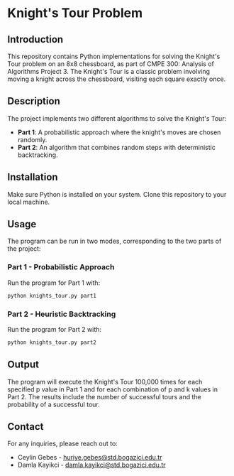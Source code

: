 # Knight's Tour Problem

## Introduction
This repository contains Python implementations for solving the Knight's Tour problem on an 8x8 chessboard, as part of CMPE 300: Analysis of Algorithms Project 3. The Knight's Tour is a classic problem involving moving a knight across the chessboard, visiting each square exactly once.

## Description
The project implements two different algorithms to solve the Knight's Tour:
- **Part 1**: A probabilistic approach where the knight's moves are chosen randomly.
- **Part 2**: An algorithm that combines random steps with deterministic backtracking.

## Installation
Make sure Python is installed on your system. Clone this repository to your local machine.

## Usage
The program can be run in two modes, corresponding to the two parts of the project:

### Part 1 - Probabilistic Approach
Run the program for Part 1 with:
```bash
python knights_tour.py part1
```
### Part 2 - Heuristic Backtracking
Run the program for Part 2 with:
```bash
python knights_tour.py part2
```
## Output
The program will execute the Knight's Tour 100,000 times for each specified p value in Part 1 and for each combination of p and k values in Part 2. The results include the number of successful tours and the probability of a successful tour.

## Contact
For any inquiries, please reach out to:
- Ceylin Gebes - huriye.gebes@std.bogazici.edu.tr
- Damla Kayikci - damla.kayikci@std.bogazici.edu.tr